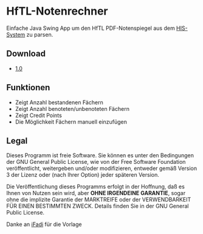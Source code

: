 # HfTL-Notenrechner
Einfache Java Swing App um den HfTL PDF-Notenspiegel aus dem [HIS-System](http://www.his.de/) zu parsen.

## Download
  * [1.0](FOLGT)
  
## Funktionen
  * Zeigt Anzahl bestandenen Fächern
  * Zeigt Anzahl benoteten/unbenoteten Fächern
  * Zeigt Credit Points
  * Die Möglichkeit Fächern manuell einzufügen

## Legal
Dieses Programm ist freie Software. Sie können es unter den Bedingungen der GNU General Public License, wie von der Free Software Foundation veröffentlicht, weitergeben und/oder modifizieren, entweder gemäß Version 3 der Lizenz oder (nach Ihrer Option) jeder späteren Version.

Die Veröffentlichung dieses Programms erfolgt in der Hoffnung, daß es Ihnen von Nutzen sein wird, aber **OHNE IRGENDEINE GARANTIE**, sogar ohne die implizite Garantie der MARKTREIFE oder der VERWENDBARKEIT FÜR EINEN BESTIMMTEN ZWECK. Details finden Sie in der GNU General Public License.

Danke an [iFadi](https://github.com/iFadi) für die Vorlage
